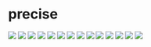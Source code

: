 # precise

<img src=https://raw.githubusercontent.com/azzamsa/ubuntu-wallpapers/main/curated/precise/Delicate_Petals_by_lefthandgergo.jpg>

<img src=https://raw.githubusercontent.com/azzamsa/ubuntu-wallpapers/main/curated/precise/Early_Blossom_by_Dh0r.jpg>

<img src=https://raw.githubusercontent.com/azzamsa/ubuntu-wallpapers/main/curated/precise/Flocking_by_noombox.jpg>

<img src=https://raw.githubusercontent.com/azzamsa/ubuntu-wallpapers/main/curated/precise/Floorboards_by_Dawid_Huczyński.jpg>

<img src=https://raw.githubusercontent.com/azzamsa/ubuntu-wallpapers/main/curated/precise/Golden_Bloom_by_Twinmama.jpg>

<img src=https://raw.githubusercontent.com/azzamsa/ubuntu-wallpapers/main/curated/precise/London_Eye_From_Beneath_by_Fernando_García.jpg>

<img src=https://raw.githubusercontent.com/azzamsa/ubuntu-wallpapers/main/curated/precise/Morning_Dew_by_Lars_Clausen.jpg>

<img src=https://raw.githubusercontent.com/azzamsa/ubuntu-wallpapers/main/curated/precise/Murales_by_Jan_Bencini.jpg>

<img src=https://raw.githubusercontent.com/azzamsa/ubuntu-wallpapers/main/curated/precise/Precise_Pangolin_by_Vlad_Gerasimov.jpg>

<img src=https://raw.githubusercontent.com/azzamsa/ubuntu-wallpapers/main/curated/precise/Speaker_Weave_by_Phil_Jackson.jpg>

<img src=https://raw.githubusercontent.com/azzamsa/ubuntu-wallpapers/main/curated/precise/The_Forbidden_City_by_Daniel_Mathis.jpg>

<img src=https://raw.githubusercontent.com/azzamsa/ubuntu-wallpapers/main/curated/precise/Tie_My_Boat_by_Ray_García.jpg>

<img src=https://raw.githubusercontent.com/azzamsa/ubuntu-wallpapers/main/curated/precise/Twilight_Frost_by_Phil_Jackson.jpg>

<img src=https://raw.githubusercontent.com/azzamsa/ubuntu-wallpapers/main/curated/precise/Winter_Morning_by_Shannon_Lucas.jpg>

